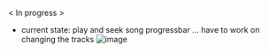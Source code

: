 < In progress >
- current state: play and seek song progressbar ... have to work on changing the tracks
![image](https://github.com/abelgeostan/Spotifyclone/assets/170155087/d4d31068-8a97-404d-83ba-4439971ec625)
